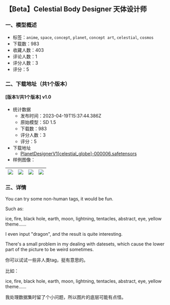 ## 【Beta】Celestial Body Designer 天体设计师
### 一、模型概述

- 标签：`anime`, `space`, `concept`, `planet`, `concept art`, `celestial`, `cosmos`
- 下载数：983
- 收藏人数：403
- 评论人数：1
- 评分人数：3
- 评分：5

### 二、下载地址（共1个版本）

#### [版本1/共1个版本] v1.0

- 统计数据
  - 发布时间：2023-04-19T15:37:44.386Z
  - 原始模型：SD 1.5
  - 下载数：983
  - 评分人数：3
  - 评分：5
- 下载地址
  - [PlanetDesignerV1[celestial_globe]-000006.safetensors](https://civitai.com/api/download/models/49964)
- 样例图像：

| <img src="https://image.civitai.com/xG1nkqKTMzGDvpLrqFT7WA/405f2dfc-32c2-48e3-51b1-6eb1bff41200/width=450/537147.jpeg" /> | <img src="https://image.civitai.com/xG1nkqKTMzGDvpLrqFT7WA/3122eb2f-8c3a-4491-39f0-d855b933dd00/width=450/537144.jpeg" /> | <img src="https://image.civitai.com/xG1nkqKTMzGDvpLrqFT7WA/d6e736f1-dbab-455c-744c-4a3fae185400/width=450/537143.jpeg" /> | <img src="https://image.civitai.com/xG1nkqKTMzGDvpLrqFT7WA/5067a99f-042e-4939-57d3-ac0b2c6d8300/width=450/537145.jpeg" /> |
| ---- | ---- | ---- | ---- |


### 三、详情
<p>You can try some non-human<em> </em>tags, it would be fun.</p><p>Such as:</p><p>ice, fire, black hole, earth, moon, lightning, tentacles, abstract, eye, yellow theme……</p><p>I even input "dragon", and the result is quite interesting.</p><p>There's a small problem in my dealing with datesets, which cause the lower part of the picture to be weird sometimes.</p><p>你可以试试一些非人类tag，挺有意思的。</p><p>比如：</p><p>ice, fire, black hole, earth, moon, lightning, tentacles, abstract, eye, yellow theme……</p><p>我处理数据集时留了个小问题，所以图片的底层可能有点怪。</p>